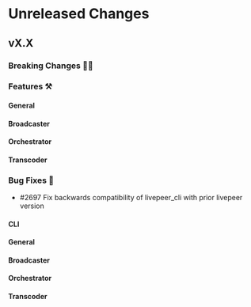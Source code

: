 # Unreleased Changes

## vX.X

### Breaking Changes 🚨🚨

### Features ⚒

#### General

#### Broadcaster

#### Orchestrator

#### Transcoder

### Bug Fixes 🐞
- \#2697 Fix backwards compatibility of livepeer_cli with prior livepeer version

#### CLI

#### General

#### Broadcaster

#### Orchestrator

#### Transcoder
